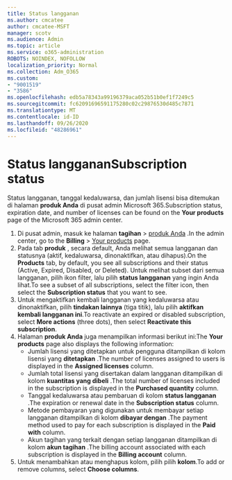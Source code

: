 ```yaml
---
title: Status langganan
ms.author: cmcatee
author: cmcatee-MSFT
manager: scotv
ms.audience: Admin
ms.topic: article
ms.service: o365-administration
ROBOTS: NOINDEX, NOFOLLOW
localization_priority: Normal
ms.collection: Adm_O365
ms.custom:
- "9001519"
- "3586"
ms.openlocfilehash: edb5a78343a99196379aca052b51b0ef1f7249c5
ms.sourcegitcommit: fc62091696591175280c02c29876530d485c7871
ms.translationtype: MT
ms.contentlocale: id-ID
ms.lasthandoff: 09/26/2020
ms.locfileid: "48286961"
---
```

# <a name="subscription-status"></a><span data-ttu-id="96fcc-102">Status langganan</span><span class="sxs-lookup"><span data-stu-id="96fcc-102">Subscription status</span></span>

<span data-ttu-id="96fcc-103">Status langganan, tanggal kedaluwarsa, dan jumlah lisensi bisa ditemukan di halaman **produk Anda** di pusat admin Microsoft 365.</span><span class="sxs-lookup"><span data-stu-id="96fcc-103">Subscription status, expiration date, and number of licenses can be found on the **Your products** page of the Microsoft 365 admin center.</span></span>

1. <span data-ttu-id="96fcc-104">Di pusat admin, masuk ke halaman **tagihan**  >  [produk Anda](https://go.microsoft.com/fwlink/p/?linkid=842054) .</span><span class="sxs-lookup"><span data-stu-id="96fcc-104">In the admin center, go to the **Billing** > [Your products](https://go.microsoft.com/fwlink/p/?linkid=842054) page.</span></span>
2. <span data-ttu-id="96fcc-105">Pada tab **produk** , secara default, Anda melihat semua langganan dan statusnya (aktif, kedaluwarsa, dinonaktifkan, atau dihapus).</span><span class="sxs-lookup"><span data-stu-id="96fcc-105">On the **Products** tab, by default, you see all subscriptions and their status (Active, Expired, Disabled, or Deleted).</span></span> <span data-ttu-id="96fcc-106">Untuk melihat subset dari semua langganan, pilih ikon filter, lalu pilih **status langganan** yang ingin Anda lihat.</span><span class="sxs-lookup"><span data-stu-id="96fcc-106">To see a subset of all subscriptions, select the filter icon, then select the **Subscription status** that you want to see.</span></span>
3. <span data-ttu-id="96fcc-107">Untuk mengaktifkan kembali langganan yang kedaluwarsa atau dinonaktifkan, pilih **tindakan lainnya** (tiga titik), lalu pilih **aktifkan kembali langganan ini**.</span><span class="sxs-lookup"><span data-stu-id="96fcc-107">To reactivate an expired or disabled subscription, select **More actions** (three dots), then select **Reactivate this subscription**.</span></span>
4. <span data-ttu-id="96fcc-108">Halaman **produk Anda** juga menampilkan informasi berikut ini:</span><span class="sxs-lookup"><span data-stu-id="96fcc-108">The **Your products** page also displays the following information:</span></span>
    - <span data-ttu-id="96fcc-109">Jumlah lisensi yang ditetapkan untuk pengguna ditampilkan di kolom lisensi yang **ditetapkan** .</span><span class="sxs-lookup"><span data-stu-id="96fcc-109">The number of licenses assigned to users is displayed in the **Assigned licenses** column.</span></span>
    - <span data-ttu-id="96fcc-110">Jumlah total lisensi yang disertakan dalam langganan ditampilkan di kolom **kuantitas yang dibeli** .</span><span class="sxs-lookup"><span data-stu-id="96fcc-110">The total number of licenses included in the subscription is displayed in the **Purchased quantity** column.</span></span>
    - <span data-ttu-id="96fcc-111">Tanggal kedaluwarsa atau pembaruan di kolom **status langganan** .</span><span class="sxs-lookup"><span data-stu-id="96fcc-111">The expiration or renewal date in the **Subscription status** column.</span></span>
    - <span data-ttu-id="96fcc-112">Metode pembayaran yang digunakan untuk membayar setiap langganan ditampilkan di kolom **dibayar dengan** .</span><span class="sxs-lookup"><span data-stu-id="96fcc-112">The payment method used to pay for each subscription is displayed in the **Paid with** column.</span></span>
    - <span data-ttu-id="96fcc-113">Akun tagihan yang terkait dengan setiap langganan ditampilkan di kolom **akun tagihan** .</span><span class="sxs-lookup"><span data-stu-id="96fcc-113">The billing account associated with each subscription is displayed in the **Billing account** column.</span></span>
5. <span data-ttu-id="96fcc-114">Untuk menambahkan atau menghapus kolom, pilih pilih **kolom**.</span><span class="sxs-lookup"><span data-stu-id="96fcc-114">To add or remove columns, select **Choose columns**.</span></span>